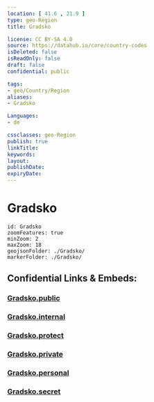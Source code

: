 ```yaml
---
location: [ 41.6 , 21.9 ] 
type: geo-Region
title: Gradsko

license: CC BY-SA 4.0
source: https://datahub.io/core/country-codes
isDeleted: false
isReadOnly: false
draft: false
confidential: public

tags:
- geo/Country/Region
aliases:
- Gradsko

Languages:
- de

cssclasses: geo-Region
publish: true
linkTitle: 
keywords: 
layout: 
publishDate: 
expiryDate: 
---
```


# Gradsko

```leaflet
id: Gradsko
zoomFeatures: true 
minZoom: 2 
maxZoom: 18
geojsonFolder: ./Gradsko/
markerFolder: ./Gradsko/
```


## Confidential Links & Embeds: 

### [Gradsko.public](/_public/\Earth\Continent\Europe\Europe~South\Macedonia~North\Municipalities~MacedoniaGradsko.public.md) 

### [Gradsko.internal](/_internal/\Earth\Continent\Europe\Europe~South\Macedonia~North\Municipalities~MacedoniaGradsko.internal.md) 

### [Gradsko.protect](/_protect/\Earth\Continent\Europe\Europe~South\Macedonia~North\Municipalities~MacedoniaGradsko.protect.md) 

### [Gradsko.private](/_private/\Earth\Continent\Europe\Europe~South\Macedonia~North\Municipalities~MacedoniaGradsko.private.md) 

### [Gradsko.personal](/_personal/\Earth\Continent\Europe\Europe~South\Macedonia~North\Municipalities~MacedoniaGradsko.personal.md) 

### [Gradsko.secret](/_secret/\Earth\Continent\Europe\Europe~South\Macedonia~North\Municipalities~MacedoniaGradsko.secret.md)

